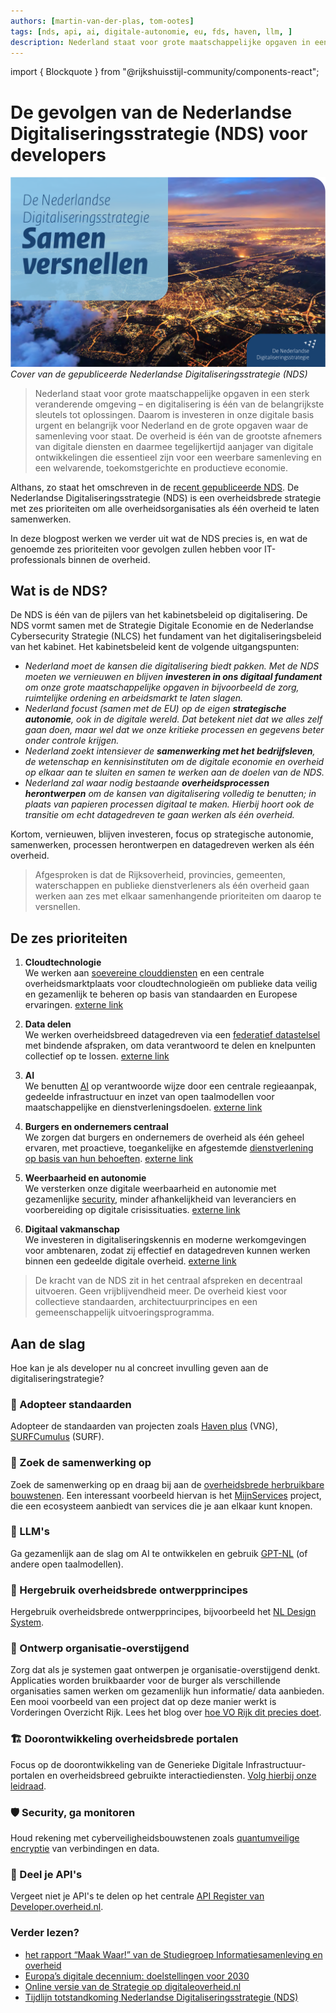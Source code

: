 ```yaml
---
authors: [martin-van-der-plas, tom-ootes]
tags: [nds, api, ai, digitale-autonomie, eu, fds, haven, llm, ]
description: Nederland staat voor grote maatschappelijke opgaven in een sterk veranderende omgeving – en digitalisering is één van de belangrijkste sleutels tot oplossingen. Daarom is investeren in onze digitale basis urgent en belangrijk voor Nederland en de grote opgaven waar de samenleving voor staat. De overheid is één van de grootste afnemers van digitale diensten en daarmee tegelijkertijd aanjager van digitale ontwikkelingen die essentieel zijn voor een weerbare samenleving en een welvarende, toekomstgerichte en productieve economie.
---
```

import { Blockquote } from "@rijkshuisstijl-community/components-react";

# De gevolgen van de Nederlandse Digitaliseringsstrategie (NDS) voor developers

![Nederlandse Digitaliseringsstrategie](./img/nederlandse-digitaliseringsstrategie.png)
*Cover van de gepubliceerde Nederlandse Digitaliseringsstrategie (NDS)*

> Nederland staat voor grote maatschappelijke opgaven in een sterk veranderende omgeving – en digitalisering is één van de belangrijkste sleutels tot oplossingen. Daarom is investeren in onze digitale basis urgent en belangrijk voor Nederland en de grote opgaven waar de samenleving voor staat. De overheid is één van de grootste afnemers van digitale diensten en daarmee tegelijkertijd aanjager van digitale ontwikkelingen die essentieel zijn voor een weerbare samenleving en een welvarende, toekomstgerichte en productieve economie.

Althans, zo staat het omschreven in de [recent gepubliceerde NDS](https://open.overheid.nl/documenten/51bf0136-69cc-4d37-90c9-64d7ed3d9a5c/file). De Nederlandse Digitaliseringsstrategie (NDS) is een overheidsbrede strategie met zes prioriteiten om alle overheidsorganisaties als één overheid te laten samenwerken.

In deze blogpost werken we verder uit wat de NDS precies is, en wat de genoemde zes prioriteiten voor gevolgen zullen hebben voor IT-professionals binnen de overheid.

<!-- truncate -->

## Wat is de NDS?

De NDS is één van de pijlers van het kabinetsbeleid op digitalisering. De NDS vormt samen met de Strategie Digitale Economie en de Nederlandse Cybersecurity Strategie (NLCS) het fundament van het digitaliseringsbeleid van het kabinet. Het kabinetsbeleid kent de volgende uitgangspunten:

- *Nederland moet de kansen die digitalisering biedt pakken. Met de NDS moeten we vernieuwen en blijven **investeren in ons digitaal fundament** om onze grote maatschappelijke opgaven in bijvoorbeeld de zorg, ruimtelijke ordening en arbeidsmarkt te laten slagen.*
- *Nederland focust (samen met de EU) op de eigen **strategische autonomie**, ook in de digitale wereld. Dat betekent niet dat we alles zelf gaan doen, maar wel dat we onze kritieke processen en gegevens beter onder controle krijgen.*
- *Nederland zoekt intensiever de **samenwerking met het bedrijfsleven**, de wetenschap en kennisinstituten om de digitale economie en overheid op elkaar aan te sluiten en samen te werken aan de doelen van de NDS.*
- *Nederland zal waar nodig bestaande **overheidsprocessen herontwerpen** om de kansen van digitalisering volledig te benutten; in plaats van papieren processen digitaal te maken. Hierbij hoort ook de transitie om echt datagedreven te gaan werken als één overheid.*

Kortom, vernieuwen, blijven investeren, focus op strategische autonomie, samenwerken, processen herontwerpen en datagedreven werken als één overheid.

<Blockquote
  variation="pink-background"
  attribution="— Uit NDS"
>
Afgesproken is dat de Rijksoverheid, provincies, gemeenten, waterschappen en publieke dienstverleners als één overheid gaan werken aan zes met elkaar samenhangende prioriteiten om daarop te versnellen.
</Blockquote>

## De zes prioriteiten

1. **Cloudtechnologie**  
We werken aan [soevereine clouddiensten](https://developer.overheid.nl/blog/tags/digitale-autonomie) en een centrale overheidsmarktplaats voor cloudtechnologieën om publieke data veilig en gezamenlijk te beheren op basis van standaarden en Europese ervaringen. [externe link](https://www.digitaleoverheid.nl/nederlandse-digitaliseringsstrategie-nds/6-prioriteiten-voor-een-overheid/prioriteit-1-cloud/)

2. **Data delen**  
We werken overheidsbreed datagedreven via een [federatief datastelsel](https://developer.overheid.nl/communities/federatief-datastelsel) met bindende afspraken, om data verantwoord te delen en knelpunten collectief op te lossen. [externe link](https://www.digitaleoverheid.nl/nederlandse-digitaliseringsstrategie-nds/6-prioriteiten-voor-een-overheid/prioriteit-2-data/)

3. **AI**  
We benutten [AI](https://developer.overheid.nl/blog/tags/ai) op verantwoorde wijze door een centrale regieaanpak, gedeelde infrastructuur en inzet van open taalmodellen voor maatschappelijke en dienstverleningsdoelen. [externe link](https://www.digitaleoverheid.nl/nederlandse-digitaliseringsstrategie-nds/6-prioriteiten-voor-een-overheid/prioriteit-3-artificiele-intelligentie/)

4. **Burgers en ondernemers centraal**  
We zorgen dat burgers en ondernemers de overheid als één geheel ervaren, met proactieve, toegankelijke en afgestemde [dienstverlening op basis van hun behoeften](https://developer.overheid.nl/kennisbank/leidraad/behoefte-gebruiker/). [externe link](https://www.digitaleoverheid.nl/nederlandse-digitaliseringsstrategie-nds/6-prioriteiten-voor-een-overheid/prioriteit-4-de-overheid-stelt-burgers-en-ondernemers-centraal-in-digitale-dienstverlening/)

5. **Weerbaarheid en autonomie**  
We versterken onze digitale weerbaarheid en autonomie met gezamenlijke [security](https://developer.overheid.nl/kennisbank/security/), minder afhankelijkheid van leveranciers en voorbereiding op digitale crisissituaties. [externe link](https://www.digitaleoverheid.nl/nederlandse-digitaliseringsstrategie-nds/6-prioriteiten-voor-een-overheid/prioriteit-5-versterken-digitale-weerbaarheid-en-autonomie-van-de-overheid/)

6. **Digitaal vakmanschap**  
We investeren in digitaliseringskennis en moderne werkomgevingen voor ambtenaren, zodat zij effectief en datagedreven kunnen werken binnen een gedeelde digitale overheid. [externe link](https://www.digitaleoverheid.nl/nederlandse-digitaliseringsstrategie-nds/6-prioriteiten-voor-een-overheid/prioriteit-6-digitaal-vakmanschap-en-een-moderne-werkomgeving/)

<Blockquote
  variation="pink-background"
  attribution="— Uit NDS"
>
De kracht van de NDS zit in het centraal afspreken en decentraal uitvoeren. Geen vrijblijvendheid meer. De overheid kiest voor collectieve standaarden, architectuurprincipes en een gemeenschappelijk uitvoeringsprogramma. 

</Blockquote>

## Aan de slag
Hoe kan je als developer nu al concreet invulling geven aan de digitaliseringstrategie?

### 📑 Adopteer standaarden
Adopteer de standaarden van projecten zoals [Haven plus](https://developer.overheid.nl/kennisbank/infra/standaarden/haven/) (VNG), [SURFCumulus](https://www.surf.nl/en/services/procurement-distribution/surfcumulus) (SURF).

### 🤝 Zoek de samenwerking op
Zoek de samenwerking op en draag bij aan de [overheidsbrede herbruikbare bouwstenen](https://oss.developer.overheid.nl/). Een interessant voorbeeld hiervan is het [MijnServices](https://vng.nl/omnichannel) project, die een ecosysteem aanbiedt van services die je aan elkaar kunt knopen.

### 🔮 LLM's
Ga gezamenlijk aan de slag om AI te ontwikkelen en gebruik [GPT-NL](https://gpt-nl.nl/) (of andere open taalmodellen).

### 🎨 Hergebruik overheidsbrede ontwerpprincipes
Hergebruik overheidsbrede ontwerpprincipes, bijvoorbeeld het [NL Design System](https://developer.overheid.nl/kennisbank/front-end/nl-design-system/).

### 🔗 Ontwerp organisatie-overstijgend
Zorg dat als je systemen gaat ontwerpen je organisatie-overstijgend denkt. Applicaties worden bruikbaarder voor de burger als verschillende organisaties samen werken om gezamenlijk hun informatie/ data aanbieden. Een mooi voorbeeld van een project dat op deze manier werkt is Vorderingen Overzicht Rijk. Lees het blog over [hoe VO Rijk dit precies doet](https://developer.overheid.nl/blog/2025/04/17/interview-vorijk). 

### 🏗️ Doorontwikkeling overheidsbrede portalen
Focus op de doorontwikkeling van de Generieke Digitale Infrastructuur-portalen en overheidsbreed gebruikte interactiediensten. [Volg hierbij onze leidraad](https://developer.overheid.nl/kennisbank/leidraad/).

### 🛡️ Security, ga monitoren 
Houd rekening met cyberveiligheidsbouwstenen zoals [quantumveilige encryptie](https://www.ncsc.nl/documenten/publicaties/2023/november/8/factsheet-postquantumcryptografie) van verbindingen en data.

### 🔌 Deel je API's
Vergeet niet je API's te delen op het centrale [API Register van Developer.overheid.nl](https://apis.developer.overheid.nl/apis).

### Verder lezen?

- [het rapport “Maak Waar!” van de Studiegroep Informatiesamenleving en overheid](https://www.kennisopenbaarbestuur.nl/documenten/rapporten/2017/04/18/maak-waar)
- [Europa’s digitale decennium: doelstellingen voor 2030](https://commission.europa.eu/strategy-and-policy/priorities-2019-2024/europe-fit-digital-age/europes-digital-decade-digital-targets-2030_nl)
- [Online versie van de Strategie op digitaleoverheid.nl](https://www.digitaleoverheid.nl/nederlandse-digitaliseringsstrategie-nds/)
- [Tijdlijn totstandkoming Nederlandse Digitaliseringsstrategie (NDS)](https://www.digitaleoverheid.nl/nederlandse-digitaliseringsstrategie-nds/tijdlijn-nds/)

